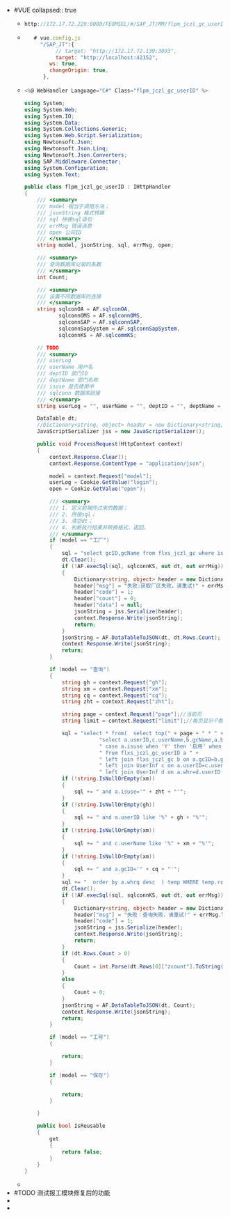 - #VUE
  collapsed:: true
	- ```js
	  http://172.17.72.229:8080/FEOMSEL/#/SAP_JT/MM/flpm_jczl_gc_userID
	  ```
	- ```js
	     # vue.config.js
	  	   "/SAP_JT":{      
	            // target: "http://172.17.72.139:3093", 
	            target: "http://localhost:42152",
	          ws: true,
	          changeOrigin: true,
	        },
	  ```
	- ```c#
	  <%@ WebHandler Language="C#" Class="flpm_jczl_gc_userID" %>
	  
	  using System;
	  using System.Web;
	  using System.IO;
	  using System.Data;
	  using System.Collections.Generic;
	  using System.Web.Script.Serialization;
	  using Newtonsoft.Json;
	  using Newtonsoft.Json.Linq;
	  using Newtonsoft.Json.Converters;
	  using SAP.Middleware.Connector;
	  using System.Configuration;
	  using System.Text;
	  
	  public class flpm_jczl_gc_userID : IHttpHandler
	  {
	      /// <summary>
	      /// model 相当于调用方法；
	      /// jsonString 格式转换
	      /// sql 拼接sql语句
	      /// errMsg 错误消息
	      /// open 公司ID
	      /// </summary>
	      string model, jsonString, sql, errMsg, open;
	  
	      /// <summary>
	      /// 查询数据库记录的条数
	      /// </summary>
	      int Count;
	  
	      /// <summary>
	      /// 设置不同数据库的连接
	      /// </summary>
	      string sqlconOA = AF.sqlconOA,
	             sqlconnOMS = AF.sqlconnOMS,
	             sqlconnSAP = AF.sqlconnSAP,
	             sqlconnSapSystem = AF.sqlconnSapSystem,
	             sqlconnKS = AF.sqlcommKS;
	  
	      // TODO
	      /// <summary>
	      /// userLog 
	      /// userName 用户名
	      /// deptID 部门ID
	      /// deptName 部门名称
	      /// isuse 是否使用中
	      /// sqlconn 数据库链接
	      /// </summary>
	      string userLog = "", userName = "", deptID = "", deptName = "", isuse = "", sqlconn="";
	  
	      DataTable dt;
	      //Dictionary<string, object> header = new Dictionary<string, object>();
	      JavaScriptSerializer jss = new JavaScriptSerializer();
	  
	      public void ProcessRequest(HttpContext context)
	      {
	          context.Response.Clear();
	          context.Response.ContentType = "application/json";
	  
	          model = context.Request["model"];
	          userLog = Cookie.GetValue("login");
	          open = Cookie.GetValue("open");
	  
	          /// <summary>
	          /// 1. 定义前端传过来的数据；
	          /// 2. 拼接sql；
	          /// 3. 清空dt；
	          /// 4. 判断执行结果并转换格式，返回。
	          /// </summary>
	          if (model == "工厂")
	          {
	              sql = "select gcID,gcName from flxs_jczl_gc where isuse='Y' order by whrq";
	              dt.Clear();
	              if (!AF.execSql(sql, sqlconnKS, out dt, out errMsg))
	              {
	                  Dictionary<string, object> header = new Dictionary<string, object>();
	                  header["msg"] = "失败:获取厂区失败，请重试!" + errMsg.ToString();
	                  header["code"] = 1;
	                  header["count"] = 0;
	                  header["data"] = null;
	                  jsonString = jss.Serialize(header);
	                  context.Response.Write(jsonString);
	                  return;
	              }
	              jsonString = AF.DataTableToJSON(dt, dt.Rows.Count);
	              context.Response.Write(jsonString);
	              return;
	          }
	  
	          if (model == "查询")
	          {
	              string gh = context.Request["gh"];
	              string xm = context.Request["xm"];
	              string cq = context.Request["cq"];
	              string zht = context.Request["zht"];
	  
	              string page = context.Request["page"];//当前页
	              string limit = context.Request["limit"];//每页显示个数
	  
	              sql = "select * from(  select top(" + page + " * " + limit + " )   COUNT(1) OVER() AS zcount , ROW_NUMBER() OVER (order by a.whrq desc) rownum ," +
	                          "select a.userID,c.userName,b.gcName,a.bz,d.userName whr,CONVERT(varchar(50),CONVERT(datetime,a.whrq),20) whrq, " +
	                          " case a.isuse when 'Y' then '启用' when 'N' then '停用' end isuse " +
	                          " from flxs_jczl_gc_userID a " +
	                          " left join flxs_jczl_gc b on a.gcID=b.gcID " +
	                          " left join UserInf c on a.userID=c.userID " +
	                          " left join UserInf d on a.whr=d.userID where 1=1";
	              if (!string.IsNullOrEmpty(xm))
	              {
	                  sql += " and a.isuse='" + zht + "'";
	              }
	              if (!string.IsNullOrEmpty(gh))
	              {
	                  sql += " and a.userID like '%" + gh + "%'";
	              }
	              if (!string.IsNullOrEmpty(xm))
	              {
	                  sql += " and c.userName like '%" + xm + "%'";
	              }
	              if (!string.IsNullOrEmpty(xm))
	              {
	                  sql += " and a.gcID='" + cq + "'";
	              }
	              sql += "  order by a.whrq desc  ) temp WHERE temp.rownum>(" + limit + "*(" + page + "-1)) order by whrq desc   ";
	              dt.Clear();
	              if (!AF.execSql(sql, sqlconnKS, out dt, out errMsg))
	              {
	                  Dictionary<string, object> header = new Dictionary<string, object>();
	                  header["msg"] = "失败：查询失败，请重试!" + errMsg.ToString();
	                  header["code"] = 1;
	                  jsonString = jss.Serialize(header);
	                  context.Response.Write(jsonString);
	                  return;
	              }
	              if (dt.Rows.Count > 0)
	              {
	                  Count = int.Parse(dt.Rows[0]["zcount"].ToString());
	              }
	              else
	              {
	                  Count = 0;
	              }
	              jsonString = AF.DataTableToJSON(dt, Count);
	              context.Response.Write(jsonString);
	              return;
	          }
	  
	          if (model == "工号")
	          {
	  
	              return;
	          }
	  
	          if (model == "保存")
	          {
	  
	              return;
	          }
	  
	      }
	  
	      public bool IsReusable
	      {
	          get
	          {
	              return false;
	          }
	      }
	  }
	  ```
	-
- #TODO 测试报工模块修复后的功能
-
-